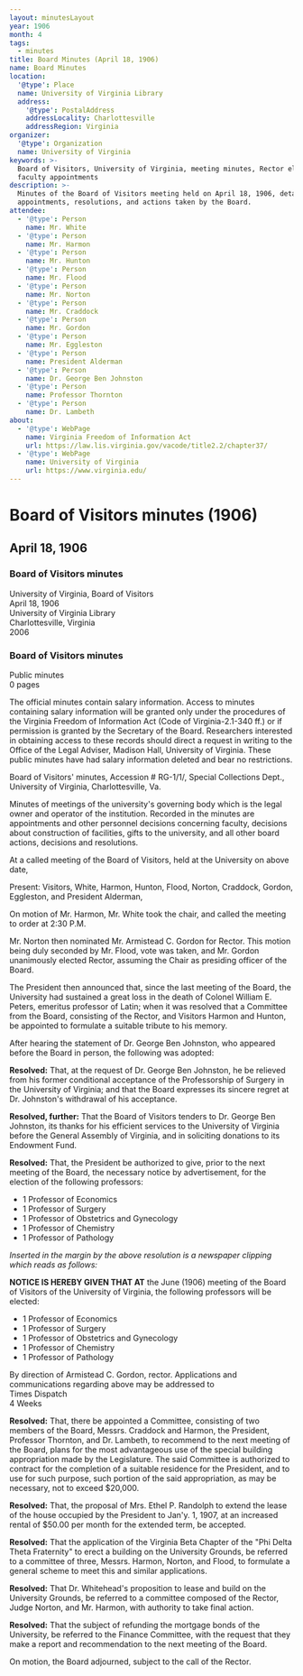 ```yaml
---
layout: minutesLayout
year: 1906
month: 4
tags:
  - minutes
title: Board Minutes (April 18, 1906)
name: Board Minutes
location:
  '@type': Place
  name: University of Virginia Library
  address:
    '@type': PostalAddress
    addressLocality: Charlottesville
    addressRegion: Virginia
organizer:
  '@type': Organization
  name: University of Virginia
keywords: >-
  Board of Visitors, University of Virginia, meeting minutes, Rector election,
  faculty appointments
description: >-
  Minutes of the Board of Visitors meeting held on April 18, 1906, detailing
  appointments, resolutions, and actions taken by the Board.
attendee:
  - '@type': Person
    name: Mr. White
  - '@type': Person
    name: Mr. Harmon
  - '@type': Person
    name: Mr. Hunton
  - '@type': Person
    name: Mr. Flood
  - '@type': Person
    name: Mr. Norton
  - '@type': Person
    name: Mr. Craddock
  - '@type': Person
    name: Mr. Gordon
  - '@type': Person
    name: Mr. Eggleston
  - '@type': Person
    name: President Alderman
  - '@type': Person
    name: Dr. George Ben Johnston
  - '@type': Person
    name: Professor Thornton
  - '@type': Person
    name: Dr. Lambeth
about:
  - '@type': WebPage
    name: Virginia Freedom of Information Act
    url: https://law.lis.virginia.gov/vacode/title2.2/chapter37/
  - '@type': WebPage
    name: University of Virginia
    url: https://www.virginia.edu/
---
```


<!-- altadded -->
<!-- altadded -->

<!-- llmmeta -->



<!-- llmformatted -->

# Board of Visitors minutes (1906)

## April 18, 1906

### Board of Visitors minutes

University of Virginia, Board of Visitors\
April 18, 1906\
University of Virginia Library\
Charlottesville, Virginia\
2006

### Board of Visitors minutes

Public minutes\
0 pages

The official minutes contain salary information. Access to minutes containing salary information will be granted only under the procedures of the Virginia Freedom of Information Act (Code of Virginia-2.1-340 ff.) or if permission is granted by the Secretary of the Board. Researchers interested in obtaining access to these records should direct a request in writing to the Office of the Legal Adviser, Madison Hall, University of Virginia. These public minutes have had salary information deleted and bear no restrictions.

Board of Visitors' minutes, Accession # RG-1/1/, Special Collections Dept., University of Virginia, Charlottesville, Va.

Minutes of meetings of the university's governing body which is the legal owner and operator of the institution. Recorded in the minutes are appointments and other personnel decisions concerning faculty, decisions about construction of facilities, gifts to the university, and all other board actions, decisions and resolutions.

At a called meeting of the Board of Visitors, held at the University on above date,

Present: Visitors, White, Harmon, Hunton, Flood, Norton, Craddock, Gordon, Eggleston, and President Alderman,

On motion of Mr. Harmon, Mr. White took the chair, and called the meeting to order at 2:30 P.M.

Mr. Norton then nominated Mr. Armistead C. Gordon for Rector. This motion being duly seconded by Mr. Flood, vote was taken, and Mr. Gordon unanimously elected Rector, assuming the Chair as presiding officer of the Board.

The President then announced that, since the last meeting of the Board, the University had sustained a great loss in the death of Colonel William E. Peters, emeritus professor of Latin; when it was resolved that a Committee from the Board, consisting of the Rector, and Visitors Harmon and Hunton, be appointed to formulate a suitable tribute to his memory.

After hearing the statement of Dr. George Ben Johnston, who appeared before the Board in person, the following was adopted:

**Resolved:** That, at the request of Dr. George Ben Johnston, he be relieved from his former conditional acceptance of the Professorship of Surgery in the University of Virginia; and that the Board expresses its sincere regret at Dr. Johnston's withdrawal of his acceptance.

**Resolved, further:** That the Board of Visitors tenders to Dr. George Ben Johnston, its thanks for his efficient services to the University of Virginia before the General Assembly of Virginia, and in soliciting donations to its Endowment Fund.

**Resolved:** That, the President be authorized to give, prior to the next meeting of the Board, the necessary notice by advertisement, for the election of the following professors:

* 1 Professor of Economics
* 1 Professor of Surgery
* 1 Professor of Obstetrics and Gynecology
* 1 Professor of Chemistry
* 1 Professor of Pathology

*Inserted in the margin by the above resolution is a newspaper clipping which reads as follows:*

**NOTICE IS HEREBY GIVEN THAT AT** the June (1906) meeting of the Board of Visitors of the University of Virginia, the following professors will be elected:

* 1 Professor of Economics
* 1 Professor of Surgery
* 1 Professor of Obstetrics and Gynecology
* 1 Professor of Chemistry
* 1 Professor of Pathology

By direction of Armistead C. Gordon, rector. Applications and communications regarding above may be addressed to\
Times Dispatch\
4 Weeks

**Resolved:** That, there be appointed a Committee, consisting of two members of the Board, Messrs. Craddock and Harmon, the President, Professor Thornton, and Dr. Lambeth, to recommend to the next meeting of the Board, plans for the most advantageous use of the special building appropriation made by the Legislature. The said Committee is authorized to contract for the completion of a suitable residence for the President, and to use for such purpose, such portion of the said appropriation, as may be necessary, not to exceed $20,000.

**Resolved:** That, the proposal of Mrs. Ethel P. Randolph to extend the lease of the house occupied by the President to Jan'y. 1, 1907, at an increased rental of $50.00 per month for the extended term, be accepted.

**Resolved:** That the application of the Virginia Beta Chapter of the "Phi Delta Theta Fraternity" to erect a building on the University Grounds, be referred to a committee of three, Messrs. Harmon, Norton, and Flood, to formulate a general scheme to meet this and similar applications.

**Resolved:** That Dr. Whitehead's proposition to lease and build on the University Grounds, be referred to a committee composed of the Rector, Judge Norton, and Mr. Harmon, with authority to take final action.

**Resolved:** That the subject of refunding the mortgage bonds of the University, be referred to the Finance Committee, with the request that they make a report and recommendation to the next meeting of the Board.

On motion, the Board adjourned, subject to the call of the Rector.
